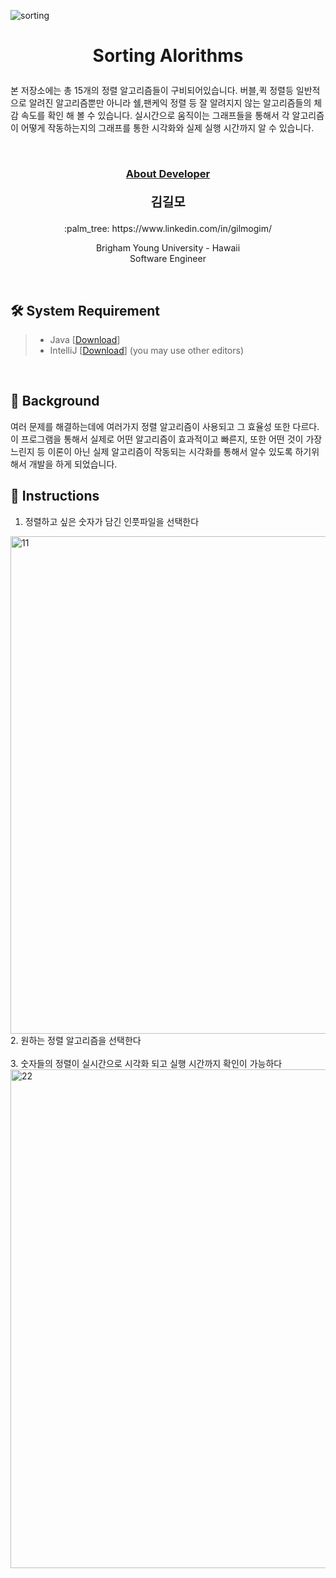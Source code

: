 ![sorting](https://user-images.githubusercontent.com/59432666/114641558-09d19d80-9c6e-11eb-8b80-e22176c40ff9.png)


# <p align="center">Sorting Alorithms</p>

<p>
본 저장소에는 총 15개의 정렬 알고리즘들이 구비되어있습니다. 버블,퀵 정렬등 일반적으로 알려진 알고리즘뿐만 아니라 쉘,팬케익 정렬 등 잘 알려지지 않는 알고리즘들의 체감 속도를 확인 해 볼 수 있습니다.
실시간으로 움직이는 그래프들을 통해서 각 알고리즘이 어떻게 작동하는지의 그래프를 통한 시각화와 실제 실행 시간까지 알 수 있습니다.  
</p>
<br/>


### <p align="center" style="text-decoration:underline">About Developer</p>

**<p align="center" style="font-size:15pt">김길모</p>**
<p align="center">:palm_tree: https://www.linkedin.com/in/gilmogim/ </p>
<p align="center">
Brigham Young University - Hawaii<br/>
Software Engineer<br/>
</p>
<br/>

## :hammer_and_wrench: System Requirement
> + Java [[Download](https://www.java.com/en/download/manual.jsp)]
> + IntelliJ [[Download](https://www.jetbrains.com/idea/download)] (you may use other editors)
<br/>

## :foggy: Background
여러 문제를 해결하는데에 여러가지 정렬 알고리즘이 사용되고 그 효율성 또한 다르다. 이 프로그램을 통해서 실제로 어떤 알고리즘이 효과적이고 빠른지, 또한 어떤 것이 가장 느린지 등 이론이 아닌 실제 알고리즘이
작동되는 시각화를 통해서 알수 있도록 하기위해서 개발을 하게 되었습니다.
<br/>

## :page_with_curl: Instructions
1. 정렬하고 싶은 숫자가 담긴 인풋파일을 선택한다
<img width="796" alt="11" src="https://user-images.githubusercontent.com/59432666/114641576-148c3280-9c6e-11eb-8ecf-b27850e3d206.png">
<br/>
2. 원하는 정렬 알고리즘을 선택한다
<br/>
<br/>
3. 숫자들의 정렬이 실시간으로 시각화 되고 실행 시간까지 확인이 가능하다
<img width="798" alt="22" src="https://user-images.githubusercontent.com/59432666/114641602-22da4e80-9c6e-11eb-9a3c-f7587ab65d24.png">


